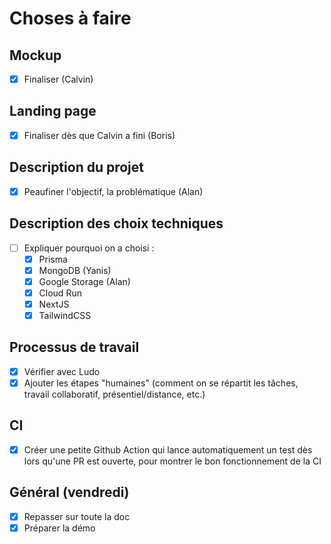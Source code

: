 # Choses à faire

## Mockup

- [x] Finaliser (Calvin)

## Landing page

- [x] Finaliser dès que Calvin a fini (Boris)

## Description du projet

- [x] Peaufiner l'objectif, la problématique (Alan)

## Description des choix techniques

- [ ] Expliquer pourquoi on a choisi :
  - [x] Prisma
  - [x] MongoDB (Yanis)
  - [x] Google Storage (Alan)
  - [x] Cloud Run
  - [x] NextJS
  - [x] TailwindCSS
    
## Processus de travail

- [x] Vérifier avec Ludo
- [x] Ajouter les étapes "humaines" (comment on se répartit les tâches, travail collaboratif, présentiel/distance, etc.)

## CI

- [x] Créer une petite Github Action qui lance automatiquement un test dès lors qu'une PR est ouverte, pour montrer le bon fonctionnement de la CI

## Général (vendredi)

- [x] Repasser sur toute la doc
- [x] Préparer la démo
